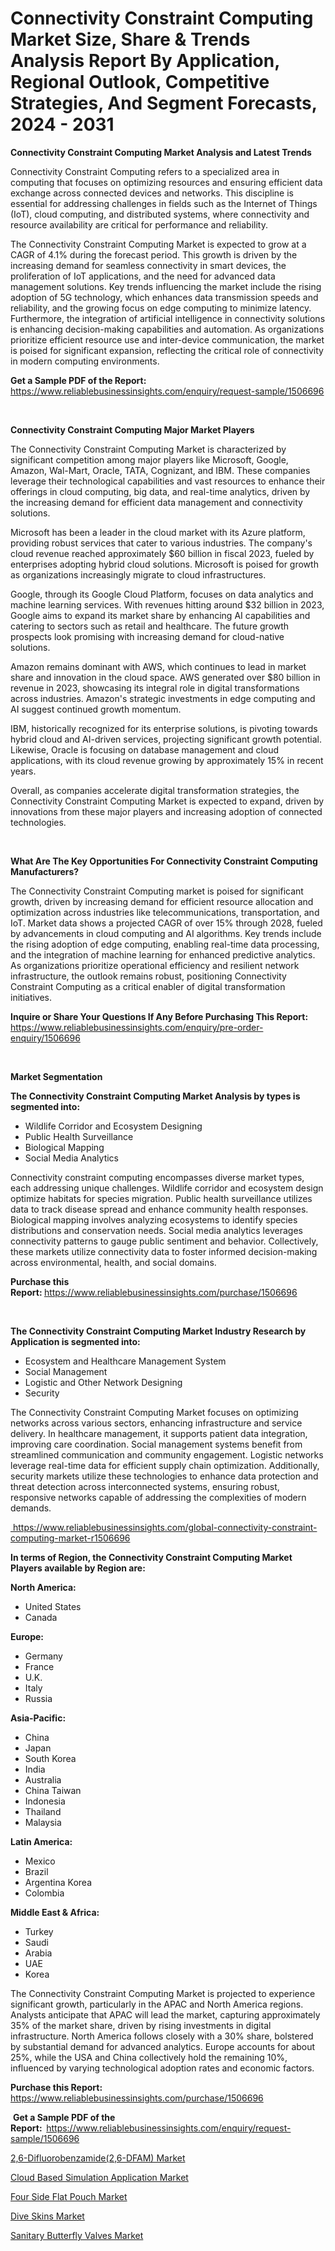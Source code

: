 <p><h1>Connectivity Constraint Computing Market Size, Share & Trends Analysis Report By Application, Regional Outlook, Competitive Strategies, And Segment Forecasts, 2024 - 2031</h1></p><p><strong>Connectivity Constraint Computing Market Analysis and Latest Trends</strong></p>
<p><p>Connectivity Constraint Computing refers to a specialized area in computing that focuses on optimizing resources and ensuring efficient data exchange across connected devices and networks. This discipline is essential for addressing challenges in fields such as the Internet of Things (IoT), cloud computing, and distributed systems, where connectivity and resource availability are critical for performance and reliability.</p><p>The Connectivity Constraint Computing Market is expected to grow at a CAGR of 4.1% during the forecast period. This growth is driven by the increasing demand for seamless connectivity in smart devices, the proliferation of IoT applications, and the need for advanced data management solutions. Key trends influencing the market include the rising adoption of 5G technology, which enhances data transmission speeds and reliability, and the growing focus on edge computing to minimize latency. Furthermore, the integration of artificial intelligence in connectivity solutions is enhancing decision-making capabilities and automation. As organizations prioritize efficient resource use and inter-device communication, the market is poised for significant expansion, reflecting the critical role of connectivity in modern computing environments.</p></p>
<p><strong>Get a Sample PDF of the Report:&nbsp;</strong> <a href="https://www.reliablebusinessinsights.com/enquiry/request-sample/1506696">https://www.reliablebusinessinsights.com/enquiry/request-sample/1506696</a></p>
<p>&nbsp;</p>
<p><strong>Connectivity Constraint Computing Major Market Players</strong></p>
<p><p>The Connectivity Constraint Computing Market is characterized by significant competition among major players like Microsoft, Google, Amazon, Wal-Mart, Oracle, TATA, Cognizant, and IBM. These companies leverage their technological capabilities and vast resources to enhance their offerings in cloud computing, big data, and real-time analytics, driven by the increasing demand for efficient data management and connectivity solutions.</p><p>Microsoft has been a leader in the cloud market with its Azure platform, providing robust services that cater to various industries. The company's cloud revenue reached approximately $60 billion in fiscal 2023, fueled by enterprises adopting hybrid cloud solutions. Microsoft is poised for growth as organizations increasingly migrate to cloud infrastructures.</p><p>Google, through its Google Cloud Platform, focuses on data analytics and machine learning services. With revenues hitting around $32 billion in 2023, Google aims to expand its market share by enhancing AI capabilities and catering to sectors such as retail and healthcare. The future growth prospects look promising with increasing demand for cloud-native solutions.</p><p>Amazon remains dominant with AWS, which continues to lead in market share and innovation in the cloud space. AWS generated over $80 billion in revenue in 2023, showcasing its integral role in digital transformations across industries. Amazon's strategic investments in edge computing and AI suggest continued growth momentum.</p><p>IBM, historically recognized for its enterprise solutions, is pivoting towards hybrid cloud and AI-driven services, projecting significant growth potential. Likewise, Oracle is focusing on database management and cloud applications, with its cloud revenue growing by approximately 15% in recent years.</p><p>Overall, as companies accelerate digital transformation strategies, the Connectivity Constraint Computing Market is expected to expand, driven by innovations from these major players and increasing adoption of connected technologies.</p></p>
<p>&nbsp;</p>
<p><strong>What Are The Key Opportunities For Connectivity Constraint Computing Manufacturers?</strong></p>
<p><p>The Connectivity Constraint Computing market is poised for significant growth, driven by increasing demand for efficient resource allocation and optimization across industries like telecommunications, transportation, and IoT. Market data shows a projected CAGR of over 15% through 2028, fueled by advancements in cloud computing and AI algorithms. Key trends include the rising adoption of edge computing, enabling real-time data processing, and the integration of machine learning for enhanced predictive analytics. As organizations prioritize operational efficiency and resilient network infrastructure, the outlook remains robust, positioning Connectivity Constraint Computing as a critical enabler of digital transformation initiatives.</p></p>
<p><strong>Inquire or Share Your Questions If Any Before Purchasing This Report:</strong> <a href="https://www.reliablebusinessinsights.com/enquiry/pre-order-enquiry/1506696">https://www.reliablebusinessinsights.com/enquiry/pre-order-enquiry/1506696</a></p>
<p>&nbsp;</p>
<p><strong>Market Segmentation</strong></p>
<p><strong>The Connectivity Constraint Computing Market Analysis by types is segmented into:</strong></p>
<p><ul><li>Wildlife Corridor and Ecosystem Designing</li><li>Public Health Surveillance</li><li>Biological Mapping</li><li>Social Media Analytics</li></ul></p>
<p><p>Connectivity constraint computing encompasses diverse market types, each addressing unique challenges. Wildlife corridor and ecosystem design optimize habitats for species migration. Public health surveillance utilizes data to track disease spread and enhance community health responses. Biological mapping involves analyzing ecosystems to identify species distributions and conservation needs. Social media analytics leverages connectivity patterns to gauge public sentiment and behavior. Collectively, these markets utilize connectivity data to foster informed decision-making across environmental, health, and social domains.</p></p>
<p><strong>Purchase this Report:&nbsp;</strong><a href="https://www.reliablebusinessinsights.com/purchase/1506696">https://www.reliablebusinessinsights.com/purchase/1506696</a></p>
<p>&nbsp;</p>
<p><strong>The Connectivity Constraint Computing Market Industry Research by Application is segmented into:</strong></p>
<p><ul><li>Ecosystem and Healthcare Management System</li><li>Social Management</li><li>Logistic and Other Network Designing</li><li>Security</li></ul></p>
<p><p>The Connectivity Constraint Computing Market focuses on optimizing networks across various sectors, enhancing infrastructure and service delivery. In healthcare management, it supports patient data integration, improving care coordination. Social management systems benefit from streamlined communication and community engagement. Logistic networks leverage real-time data for efficient supply chain optimization. Additionally, security markets utilize these technologies to enhance data protection and threat detection across interconnected systems, ensuring robust, responsive networks capable of addressing the complexities of modern demands.</p></p>
<p><a href="https://www.reliablebusinessinsights.com/global-connectivity-constraint-computing-market-r1506696">&nbsp;https://www.reliablebusinessinsights.com/global-connectivity-constraint-computing-market-r1506696</a></p>
<p><strong>In terms of Region, the Connectivity Constraint Computing Market Players available by Region are:</strong></p>
<p>
    <p> <strong> North America: </strong>
        <ul>
            <li>United States</li>
            <li>Canada</li>
        </ul>
        </p> 
    <p> <strong> Europe: </strong>
        <ul>
            <li>Germany</li>
            <li>France</li>
            <li>U.K.</li>
            <li>Italy</li>
            <li>Russia</li>
        </ul>
        </p> 
    <p> <strong> Asia-Pacific: </strong>
        <ul>
            <li>China</li>
            <li>Japan</li>
            <li>South Korea</li>
            <li>India</li>
            <li>Australia</li>
            <li>China Taiwan</li>
            <li>Indonesia</li>
            <li>Thailand</li>
            <li>Malaysia</li>
        </ul>
        </p> 
    <p> <strong> Latin America: </strong>
        <ul>
            <li>Mexico</li>
            <li>Brazil</li>
            <li>Argentina Korea</li>
            <li>Colombia</li>
        </ul>
        </p> 
    <p> <strong> Middle East & Africa: </strong>
        <ul>
            <li>Turkey</li>
            <li>Saudi</li>
            <li>Arabia</li>
            <li>UAE</li>
            <li>Korea</li>
        </ul>
    </p>
    </p>
<p><p>The Connectivity Constraint Computing Market is projected to experience significant growth, particularly in the APAC and North America regions. Analysts anticipate that APAC will lead the market, capturing approximately 35% of the market share, driven by rising investments in digital infrastructure. North America follows closely with a 30% share, bolstered by substantial demand for advanced analytics. Europe accounts for about 25%, while the USA and China collectively hold the remaining 10%, influenced by varying technological adoption rates and economic factors.</p></p>
<p><strong>Purchase this Report: </strong><a href="https://www.reliablebusinessinsights.com/purchase/1506696">https://www.reliablebusinessinsights.com/purchase/1506696</a></p>
<p>&nbsp;<strong>Get a Sample PDF of the Report:&nbsp;&nbsp;</strong><a href="https://www.reliablebusinessinsights.com/enquiry/request-sample/1506696">https://www.reliablebusinessinsights.com/enquiry/request-sample/1506696</a></p>
<p><strong></strong></p>
<p><p><a href="https://medium.com/@nargishussain86/unlocking-growth-potential-market-strategic-analysis-of-2-6-difluorobenzamide-2-6-dfam-market-cb828a185d27">2,6-Difluorobenzamide(2,6-DFAM) Market</a></p><p><a href="https://github.com/aiko92han/Market-Research-Report-List-1/blob/main/cloud-based-simulation-application-market.md">Cloud Based Simulation Application Market</a></p><p><a href="https://issuu.com/reportprime-2/docs/four-side-flat-pouch-market-size-20_06b0556ff846a5">Four Side Flat Pouch Market</a></p><p><a href="https://issuu.com/reportprime-2/docs/dive-skins-market-size-2030.pptx_fd59d535d887ce">Dive Skins Market</a></p><p><a href="https://www.linkedin.com/pulse/what-innovations-market-trends-shaping-sanitary-butterfly-qrnsf?trackingId=OUc%2B5FavRcSotj5NVoz%2B0w%3D%3D">Sanitary Butterfly Valves Market</a></p></p>